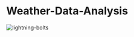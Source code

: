 # Weather-Data-Analysis

![lightning-bolts](https://user-images.githubusercontent.com/100701309/197934923-67d4c324-e042-49c9-8c0c-0b9d31ea8be5.jpg)
